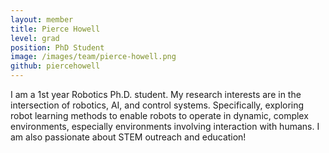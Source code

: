 ```yaml
---
layout: member
title: Pierce Howell
level: grad
position: PhD Student
image: /images/team/pierce-howell.png
github: piercehowell
---
```




I am a 1st year Robotics Ph.D. student. My research interests are in the intersection of robotics, AI, and control systems. Specifically, exploring robot learning methods to enable robots to operate in dynamic, complex environments, especially environments involving interaction with humans. I am also passionate about STEM outreach and education!

